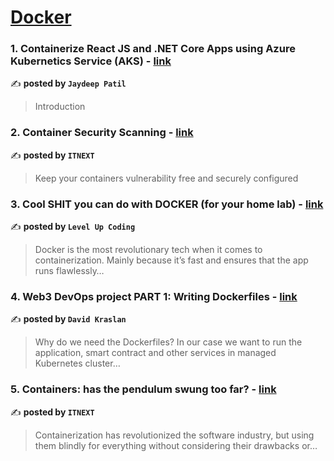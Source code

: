 
<h1><a href=https://medium.com/tag/docker/recommended target="_blank" rel="noopener noreferrer">Docker</a></h1>
<h3>1. Containerize React JS and .NET Core Apps using Azure Kubernetics Service (AKS) - <a href="https://medium.com/@jaydeepvpatil225/containerize-react-js-and-net-core-apps-using-azure-kubernetics-service-aks-68aa21338f27" target="_blank" rel="noopener noreferrer">link</a></h3>

✍️ **posted by `Jaydeep Patil`**

<blockquote>Introduction</blockquote>

<h3>2. Container Security Scanning - <a href="https://medium.com/itnext/container-security-scanning-f16b438db58d" target="_blank" rel="noopener noreferrer">link</a></h3>

✍️ **posted by `ITNEXT`**

<blockquote>Keep your containers vulnerability free and securely configured</blockquote>

<h3>3. Cool SHIT you can do with DOCKER (for your home lab) - <a href="https://medium.com/gitconnected/cool-shit-you-can-do-with-docker-for-your-home-lab-af857dfc206d" target="_blank" rel="noopener noreferrer">link</a></h3>

✍️ **posted by `Level Up Coding`**

<blockquote>Docker is the most revolutionary tech when it comes to containerization. Mainly because it’s fast and ensures that the app runs flawlessly…</blockquote>

<h3>4. Web3 DevOps project PART 1: Writing Dockerfiles - <a href="https://medium.com/@davidkraslan/web3-devops-project-part-1-writing-dockerfiles-81d81727581c" target="_blank" rel="noopener noreferrer">link</a></h3>

✍️ **posted by `David Kraslan`**

<blockquote>Why do we need the Dockerfiles? In our case we want to run the application, smart contract and other services in managed Kubernetes cluster…</blockquote>

<h3>5. Containers: has the pendulum swung too far? - <a href="https://medium.com/itnext/containers-has-the-pendulum-swung-too-far-208ad02a6b42" target="_blank" rel="noopener noreferrer">link</a></h3>

✍️ **posted by `ITNEXT`**

<blockquote>Containerization has revolutionized the software industry, but using them blindly for everything without considering their drawbacks or…</blockquote>


